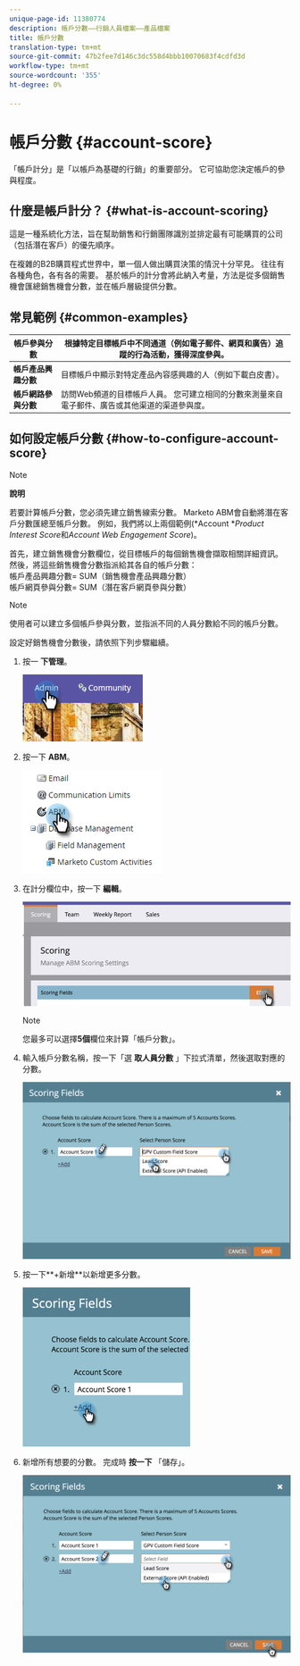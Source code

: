 ```yaml
---
unique-page-id: 11380774
description: 帳戶分數——行銷人員檔案——產品檔案
title: 帳戶分數
translation-type: tm+mt
source-git-commit: 47b2fee7d146c3dc558d4bbb10070683f4cdfd3d
workflow-type: tm+mt
source-wordcount: '355'
ht-degree: 0%

---
```



# 帳戶分數 {#account-score}

「帳戶計分」是「以帳戶為基礎的行銷」的重要部分。 它可協助您決定帳戶的參與程度。

## 什麼是帳戶計分？ {#what-is-account-scoring}

這是一種系統化方法，旨在幫助銷售和行銷團隊識別並排定最有可能購買的公司（包括潛在客戶）的優先順序。

在複雜的B2B購買程式世界中，單一個人做出購買決策的情況十分罕見。 往往有各種角色，各有各的需要。 基於帳戶的計分會將此納入考量，方法是從多個銷售機會匯總銷售機會分數，並在帳戶層級提供分數。

## 常見範例 {#common-examples}

| **帳戶參與分數** | 根據特定目標帳戶中不同通道（例如電子郵件、網頁和廣告）追蹤的行為活動，獲得深度參與。 |
|---|---|
| **帳戶產品興趣分數** | 目標帳戶中顯示對特定產品內容感興趣的人（例如下載白皮書）。 |
| **帳戶網路參與分數** | 訪問Web頻道的目標帳戶人員。 您可建立相同的分數來測量來自電子郵件、廣告或其他渠道的渠道參與度。 |

## 如何設定帳戶分數 {#how-to-configure-account-score}

>[!NOTE]
>
>**說明**
>
>若要計算帳戶分數，您必須先建立銷售線索分數。 Marketo ABM會自動將潛在客戶分數匯總至帳戶分數。 例如，我們將以上兩個範例(*Account **Product Interest Score*&#x200B;和&#x200B;*Account Web Engagement Score*)。
>
>首先，建立銷售機會分數欄位，從目標帳戶的每個銷售機會擷取相關詳細資訊。\
>然後，將這些銷售機會分數指派給其各自的帳戶分數：\
>帳戶產品興趣分數= SUM（銷售機會產品興趣分數）\
>帳戶網頁參與分數= SUM（潛在客戶網頁參與分數）

>[!NOTE]
>
>使用者可以建立多個帳戶參與分數，並指派不同的人員分數給不同的帳戶分數。

設定好銷售機會分數後，請依照下列步驟繼續。

1. 按一 **下管理**。

   ![](assets/one-1.png)

1. 按一下 **ABM**。

   ![](assets/two-1.png)

1. 在計分欄位中，按一下 **編輯**。

   ![](assets/three-1.png)

   >[!NOTE]
   >
   >您最多可以選擇**5個**欄位來計算「帳戶分數」。

1. 輸入帳戶分數名稱，按一下「選 **取人員分數** 」下拉式清單，然後選取對應的分數。

   ![](assets/four.png)

1. 按一下**+新增**以新增更多分數。

   ![](assets/five.png)

1. 新增所有想要的分數。 完成時 **按一下** 「儲存」。

   ![](assets/six.png)

